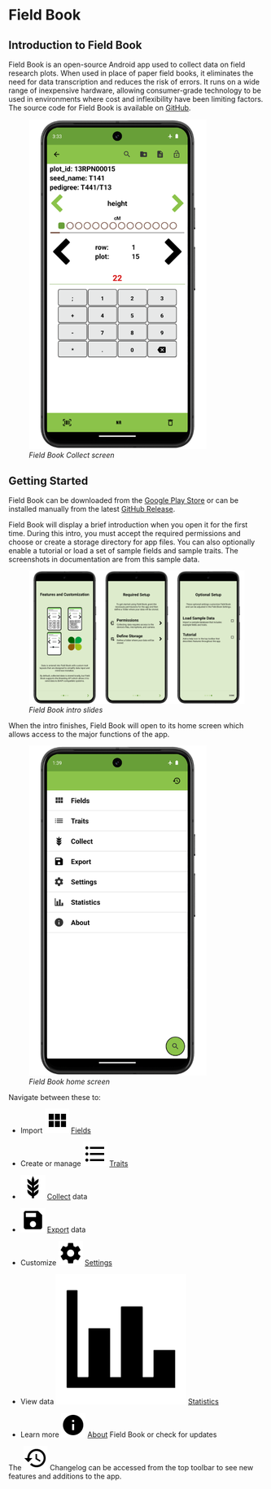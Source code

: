 <link rel="stylesheet" type="text/css" href="_styles/styles.css">

# Field Book

## Introduction to Field Book

Field Book is an open-source Android app used to collect data on field research plots.
When used in place of paper field books, it eliminates the need for data transcription and reduces the risk of errors.
It runs on a wide range of inexpensive hardware, allowing consumer-grade technology to be used in environments where cost and inflexibility have been limiting factors.
The source code for Field Book is available on [GitHub](https://github.com/PhenoApps/Field-Book).

<figure class="image">
  <img class="screenshot" src="_static/images/collect/collect_framed.png" width="350px"> 
  <figcaption class="screenshot-caption"><i>Field Book Collect screen</i></figcaption> 
</figure>

## Getting Started

Field Book can be downloaded from the [Google Play Store](https://play.google.com/store/apps/details?id=com.tracker.fieldbook) or can be installed manually from the latest [GitHub Release](https://github.com/PhenoApps/Field-Book/releases).

Field Book will display a brief introduction when you open it for the first time.
During this intro, you must accept the required permissions and choose or create a storage directory for app files.
You can also optionally enable a tutorial or load a set of sample fields and sample traits.
The screenshots in documentation are from this sample data.

<figure class="image">
  <img class="screenshot" src="_static/images/intro/intro_slides_joined.png" width="1100px"> 
  <figcaption class="screenshot-caption"><i>Field Book intro slides</i></figcaption> 
</figure>


When the intro finishes, Field Book will open to its home screen which allows access to the major functions of the app.

<figure class="image">
  <img class="screenshot" src="_static/images/home_framed.png" width="350px"> 
  <figcaption class="screenshot-caption"><i>Field Book home screen</i></figcaption> 
</figure>


Navigate between these to:

 - Import <img class="icon" src="_static/icons/home/view-module.png"> [Fields](fields.md)
   
 - Create or manage <img class="icon" src="_static/icons/home/format-list-bulleted.png"> [Traits](traits.md)
   
 - <img class="icon" src="_static/icons/home/barley.png"> [Collect](collect.md) data
   
 - <img class="icon" src="_static/icons/home/save.png"> [Export](export.md) data

 - Customize <img class="icon" src="_static/icons/home/cog.png"> [Settings](settings.md)
 
  - View data <img class="icon" src="_static/icons/home/chart-bar.png"> [Statistics](statistics.md)
  
  - Learn more <img class="icon" src="_static/icons/home/information.png"> [About](about.md) Field Book or check for updates

The <img class="icon" src="_static/icons/home/history.png"> Changelog can be accessed from the top toolbar to see new features and additions to the app.
